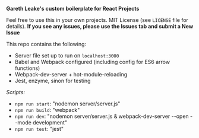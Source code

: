 **Gareth Leake's custom boilerplate for React Projects**

Feel free to use this in your own projects. MIT License (see `LICENSE` file for details).
**If you see any issues, please use the Issues tab and submit a New Issue**

This repo contains the following:

- Server file set up to run on `localhost:3000`
- Babel and Webpack configured (including config for ES6 arrow functions)
- Webpack-dev-server + hot-module-reloading
- Jest, enzyme, sinon for testing

*Scripts:*

- `npm run start`: "nodemon server/server.js"
- `npm run build`: "webpack"
- `npm run dev`: "nodemon server/server.js & webpack-dev-server --open --mode development"
- `npm run test`: "jest"
